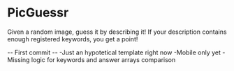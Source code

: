 # PicGuessr
Given a random image, guess it by describing it! If your description contains enough registered keywords, you get a point!

-- First commit --
-Just an hypotetical template right now
-Mobile only yet
-Missing logic for keywords and answer arrays comparison

